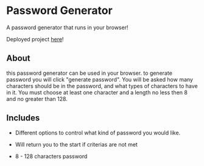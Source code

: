 # Password Generator
A password generator that runs in your browser!

Deployed project
[here](https://edv07.github.io/Code-generator/)!

## About

this password generator can be used in your browser. to generate password you will click "generate password". You will be asked how many characters should be in the password, and what types of characters to have in it. You must choose at least one character and a length no less then 8 and no greater than 128.

## Includes

*  Different options to control what kind of password you would like.

* Will return you to the start if criterias are not met

* 8 - 128 characters password